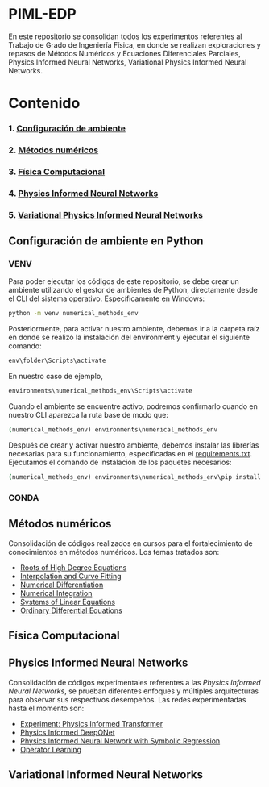 # PIML-EDP
En este repositorio se consolidan todos los experimentos referentes al Trabajo de Grado de Ingeniería Física, en donde se realizan exploraciones y repasos de Métodos Numéricos y Ecuaciones Diferenciales Parciales, Physics Informed Neural Networks, Variational Physics Informed Neural Networks.

# Contenido
### 1. [Configuración de ambiente](https://github.com/jpaguilarc99/PIML-EDP/tree/main#configuraci%C3%B3n-de-ambiente-en-python)
### 2. [Métodos numéricos](https://github.com/jpaguilarc99/PIML-EDP/tree/main#m%C3%A9todos-num%C3%A9ricos)
### 3. [Física Computacional](https://github.com/jpaguilarc99/PIML-EDP/tree/main#f%C3%ADsica-computacional)
### 4. [Physics Informed Neural Networks](https://github.com/jpaguilarc99/PIML-EDP/tree/main#physics-informed-neural-networks)
### 5. [Variational Physics Informed Neural Networks](https://github.com/jpaguilarc99/PIML-EDP/tree/main#variational-informed-neural-networks)

## Configuración de ambiente en Python

### VENV

Para poder ejecutar los códigos de este repositorio, se debe crear un ambiente utilizando el gestor de ambientes de Python, directamente desde el CLI del sistema operativo. Específicamente en Windows:

```cmd
python -m venv numerical_methods_env
```

Posteriormente, para activar nuestro ambiente, debemos ir a la carpeta raíz en donde se realizó la instalación del environment y ejecutar el siguiente comando:

```cmd
env\folder\Scripts\activate
```

En nuestro caso de ejemplo,

```cmd
environments\numerical_methods_env\Scripts\activate
```

Cuando el ambiente se encuentre activo, podremos confirmarlo cuando en nuestro CLI aparezca la ruta base de modo que:

```cmd
(numerical_methods_env) environments\numerical_methods_env
```
Después de crear y activar nuestro ambiente, debemos instalar las librerías necesarias para su funcionamiento, específicadas en el [requirements.txt](https://github.com/jpaguilarc99/PIML-EDP/blob/main/requirements.txt). Ejecutamos el comando de instalación de los paquetes necesarios:

```cmd
(numerical_methods_env) environments\numerical_methods_env\pip install -r requirements.txt
```

### CONDA

## Métodos numéricos
Consolidación de códigos realizados en cursos para el fortalecimiento de conocimientos en métodos numéricos. Los temas tratados son: 

- [Roots of High Degree Equations](https://github.com/jpaguilarc99/PIML-EDP/blob/main/numerical-methods/roots_of_high_degree_equations.ipynb)
- [Interpolation and Curve Fitting](https://github.com/jpaguilarc99/PIML-EDP/blob/main/numerical-methods/interpolation_and_curve_fitting.ipynb)
- [Numerical Differentiation](https://github.com/jpaguilarc99/PIML-EDP/blob/main/numerical-methods/numerical_differentiation.ipynb)
- [Numerical Integration](https://github.com/jpaguilarc99/PIML-EDP/blob/main/numerical-methods/numerical_integration.ipynb)
- [Systems of Linear Equations](https://github.com/jpaguilarc99/PIML-EDP/blob/main/numerical-methods/systems_of_linear_equations.ipynb)
- [Ordinary Differential Equations](https://github.com/jpaguilarc99/PIML-EDP/blob/main/numerical-methods/ordinary_differential_equations.ipynb)

## Física Computacional

## Physics Informed Neural Networks

Consolidación de códigos experimentales referentes a las *Physics Informed Neural Networks*, se prueban diferentes enfoques y múltiples arquitecturas para observar sus respectivos desempeños. Las redes experimentadas hasta el momento son:

- [Experiment: Physics Informed Transformer](https://github.com/jpaguilarc99/PIML-EDP/blob/main/PINN/piml_transformer.py)
- [Physics Informed DeepONet](https://github.com/jpaguilarc99/PIML-EDP/blob/main/PINN/deepONet.ipynb)
- [Physics Informed Neural Network with Symbolic Regression](https://github.com/jpaguilarc99/PIML-EDP/blob/main/PINN/ED_PINN_SR.ipynb)
- [Operator Learning](https://github.com/jpaguilarc99/PIML-EDP/blob/main/PINN/ODIL.py)

## Variational Informed Neural Networks
